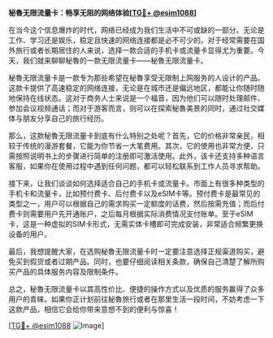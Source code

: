 **秘魯无限流量卡：畅享无阻的网络体验[[TG💪+ @esim1088](https://t.me/s/esim1088)]**

在当今这个信息爆炸的时代，网络已经成为我们生活中不可或缺的一部分。无论是工作、学习还是娱乐，稳定且快速的网络连接都是必不可少的。对于经常需要在国外旅行或者长期居住的人来说，选择一款合适的手机卡或流量卡显得尤为重要。今天，我们就来聊聊秘魯的一款无限流量卡——秘魯无限流量卡。

秘魯无限流量卡是一款专为那些希望在秘魯享受无限制上网服务的人设计的产品。这款卡提供了高速稳定的网络连接，无论是在城市还是偏远地区，都能让你随时随地保持在线状态。这对于商务人士来说是一个福音，因为他们可以随时处理邮件、参加会议视频通话；而对于游客而言，则可以在探索秘魯美景的同时，通过社交媒体与朋友分享自己的旅行经历。

那么，这款秘魯无限流量卡到底有什么特别之处呢？首先，它的价格非常亲民，相较于传统的漫游套餐，它能为你节省一大笔费用。其次，它的使用也非常方便，只需按照说明书上的步骤进行简单的注册即可激活使用。此外，该卡还支持多种语言客服，如果你在使用过程中遇到任何问题，都可以轻松联系到工作人员寻求帮助。

接下来，让我们谈谈如何选择适合自己的手机卡或流量卡。市面上有很多种类型的手机卡和流量卡，比如预付费卡、后付费卡以及eSIM卡等。预付费卡是最常见的类型之一，用户可以根据自己的需求购买一定额度的话费，然后按需充值；而后付费卡则需要用户先开通账户，之后每月根据实际消费情况支付账单。至于eSIM卡，这是一种虚拟的SIM卡形式，无需实体卡槽即可完成安装，非常适合频繁更换设备的用户。

最后，我想提醒大家，在选购秘魯无限流量卡时一定要注意选择正规渠道购买，避免买到假货或者过期产品。同时，也要仔细阅读相关条款，确保自己清楚了解所购买产品的具体服务内容及限制条件。

总之，秘魯无限流量卡以其高性价比、便捷的操作方式以及优质的服务赢得了众多用户的青睐。如果你正计划前往秘魯旅行或者在那里生活一段时间，不妨考虑一下这款产品，相信它会给你带来意想不到的便利与惊喜！

[[TG💪+ @esim1088](https://t.me/s/esim1088) ![Image](https://i.postimg.cc/4NQfJmqS/Snipaste-2025-05-13-00-14-12.png)]